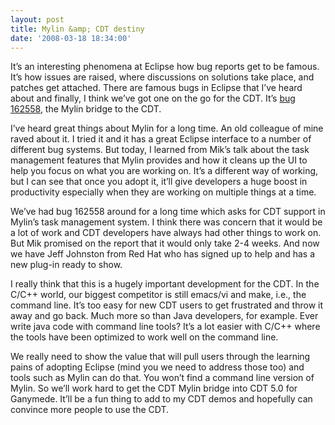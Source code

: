 ```yaml
---
layout: post
title: Mylin &amp; CDT destiny
date: '2008-03-18 18:34:00'
---
```



It’s an interesting phenomena at Eclipse how bug reports get to be famous. It’s how issues are raised, where discussions on solutions take place, and patches get attached. There are famous bugs in Eclipse that I’ve heard about and finally, I think we’ve got one on the go for the CDT. It’s [bug 162558](https://bugs.eclipse.org/bugs/show_bug.cgi?id=162558), the Mylin bridge to the CDT.

I’ve heard great things about Mylin for a long time. An old colleague of mine raved about it. I tried it and it has a great Eclipse interface to a number of different bug systems. But today, I learned from Mik’s talk about the task management features that Mylin provides and how it cleans up the UI to help you focus on what you are working on. It’s a different way of working, but I can see that once you adopt it, it’ll give developers a huge boost in productivity especially when they are working on multiple things at a time.

We’ve had bug 162558 around for a long time which asks for CDT support in Mylin’s task management system. I think there was concern that it would be a lot of work and CDT developers have always had other things to work on. But Mik promised on the report that it would only take 2-4 weeks. And now we have Jeff Johnston from Red Hat who has signed up to help and has a new plug-in ready to show.

I really think that this is a hugely important development for the CDT. In the C/C++ world, our biggest competitor is still emacs/vi and make, i.e., the command line. It’s too easy for new CDT users to get frustrated and throw it away and go back. Much more so than Java developers, for example. Ever write java code with command line tools? It’s a lot easier with C/C++ where the tools have been optimized to work well on the command line.

We really need to show the value that will pull users through the learning pains of adopting Eclipse (mind you we need to address those too) and tools such as Mylin can do that. You won’t find a command line version of Mylin. So we’ll work hard to get the CDT Mylin bridge into CDT 5.0 for Ganymede. It’ll be a fun thing to add to my CDT demos and hopefully can convince more people to use the CDT.


